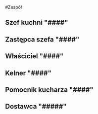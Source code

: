 #Zespół

## Szef kuchni "####"

## Zastępca szefa "####"

## Właściciel "####"

## Kelner "####"

## Pomocnik kucharza "####"

## Dostawca "#####"
